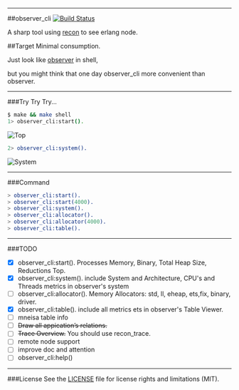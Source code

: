 
-----------------
##observer_cli
[![Build Status](https://travis-ci.org/zhongwencool/observer_cli.svg?branch=master)](https://travis-ci.org/zhongwencool/observer_cli)

A sharp tool using [recon](https://github.com/ferd/recon) to see erlang node.

##Target
Minimal consumption.

Just look like [observer](http://www.erlang.org/doc/apps/observer/observer_ug.html) in shell, 

but you might think that one day observer_cli more convenient than observer.

------------------
###Try Try Try...

```bash
$ make && make shell   
1> observer_cli:start().

```
![Top](http://7q5a9k.com1.z0.glb.clouddn.com/observer_cli_11_7.jpg)

```erlang
2> observer_cli:system().
```
![System](http://7q5a9k.com1.z0.glb.clouddn.com/observer_cli_11_7_ets.jpg)

----------------
###Command

```erlang
> observer_cli:start().
> observer_cli:start(4000).
> observer_cli:system().
> observer_cli:allocator().
> observer_cli:allocator(4000).
> observer_cli:table().
```

-------------------
###TODO
- [x] observer_cli:start(). Processes Memory, Binary, Total Heap Size, Reductions Top.     
- [x] observer_cli:system(). include System and Architecture, CPU's and Threads metrics  in observer's system 
- [ ] observer_cli:allocator(). Memory Allocators: std, ll, eheap, ets,fix, binary, driver.
- [x] observer_cli:table(). include all metrics ets in observer's Table Viewer.
- [ ] mneisa table info
- [ ] ~~Draw all appication’s relations.~~
- [ ] ~~Trace Overview.~~ You should use recon_trace.
- [ ] remote node support
- [ ] improve doc and attention
- [ ] observer_cli:help()

--------------------
###License
See the [LICENSE](https://github.com/zhongwencool/observer_cli/blob/master/LICENSE) file for license rights and limitations (MIT).
